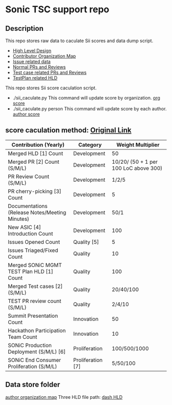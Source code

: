 # Sonic TSC support repo

## Description

This repo stores raw data to caculate Sii scores and data dump script.
- [High Level Design](sii_hld)
- [Contributor Organization Map](sii_author_map)
- [Issue related data](sii_issue)
- [Normal PRs and Reviews](sii_pr_review)
- [Test case related PRs and Reviews](sii_test_pr_review)
- [TestPlan related HLD](sii_testplan_hld)

This repo stores Sii score caculation script.
- ./sii_caculate.py
  This command will update score by organization. [org score](Sii_org.csv)
- ./sii_caculate.py person
  This command will update score by each author. [author score](Sii_author.csv)

## score caculation method: [Original Link](https://github.com/sonic-net/SONiC/blob/master/tsc/TSC_Election.md)

| Contribution (Yearly) | Category | Weight Multiplier |
|--------------------------------  |----------| -------- |
| Merged HLD [1] Count              | Development | 50 |
| Merged PR [2] Count (S/M/L)       | Development | 10/20/ (50 + 1 per 100 LoC above 300)|
| PR Review Count (S/M/L)       | Development | 1/2/5    |
| PR cherry-picking [3] Count       | Development |  5 |
| Documentations (Release Notes/Meeting Minutes) | Development |  50/1  |
| New ASIC [4] Introduction Count | Development |  100 |
| Issues Opened Count               |  Quality [5] | 5 |
| Issues Triaged/Fixed Count        | Quality | 10 |
| Merged SONiC MGMT TEST Plan HLD [1] Count | Quality | 100 |
| Merged Test cases [2] (S/M/L)        | Quality | 20/40/100|
| TEST PR review count (S/M/L)     | Quality | 2/4/10 |
| Summit Presentation Count       | Innovation | 50  |
| Hackathon Participation Team Count | Innovation | 10 |
| SONiC Production Deployment (S/M/L) [6] | Proliferation | 100/500/1000 |
| SONiC End Consumer Proliferation (S/M/L) | Proliferation [7] | 5/50/100 |

## Data store folder
[author organization map](sii_author_map/author.csv)
Three HLD file path:
[dash HLD](sii_hld/dash_hld.csv)

